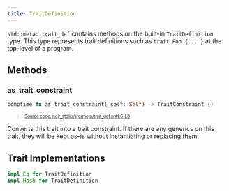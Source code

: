 ```yaml
---
title: TraitDefinition
---
```


`std::meta::trait_def` contains methods on the built-in `TraitDefinition` type. This type
represents trait definitions such as `trait Foo { .. }` at the top-level of a program.

## Methods

### as_trait_constraint

```rust title="as_trait_constraint" showLineNumbers 
comptime fn as_trait_constraint(_self: Self) -> TraitConstraint {}
```
> <sup><sub><a href="https://github.com/noir-lang/noir/blob/master/noir_stdlib/src/meta/trait_def.nr#L6-L8" target="_blank" rel="noopener noreferrer">Source code: noir_stdlib/src/meta/trait_def.nr#L6-L8</a></sub></sup>


Converts this trait into a trait constraint. If there are any generics on this
trait, they will be kept as-is without instantiating or replacing them.

## Trait Implementations

```rust
impl Eq for TraitDefinition
impl Hash for TraitDefinition
```
